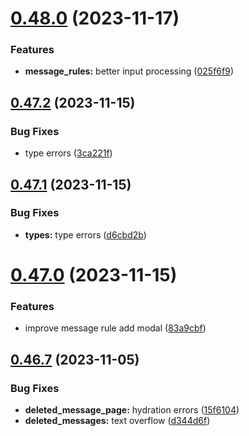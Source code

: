 # [0.48.0](https://github.com/onesoft-sudo/sudobot-dashboard/compare/v0.47.2...v0.48.0) (2023-11-17)


### Features

* **message_rules:** better input processing ([025f6f9](https://github.com/onesoft-sudo/sudobot-dashboard/commit/025f6f98f6e4e2367e8fbfc7a1301dcb51a5a6b4))



## [0.47.2](https://github.com/onesoft-sudo/sudobot-dashboard/compare/v0.47.1...v0.47.2) (2023-11-15)


### Bug Fixes

* type errors ([3ca221f](https://github.com/onesoft-sudo/sudobot-dashboard/commit/3ca221f5dcbc780761851d77b92be9fc58d3cbc0))



## [0.47.1](https://github.com/onesoft-sudo/sudobot-dashboard/compare/v0.47.0...v0.47.1) (2023-11-15)


### Bug Fixes

* **types:** type errors ([d6cbd2b](https://github.com/onesoft-sudo/sudobot-dashboard/commit/d6cbd2b5b9f67f9e0ba01d313554295d41fa3ba0))



# [0.47.0](https://github.com/onesoft-sudo/sudobot-dashboard/compare/v0.46.7...v0.47.0) (2023-11-15)


### Features

* improve message rule add modal ([83a9cbf](https://github.com/onesoft-sudo/sudobot-dashboard/commit/83a9cbfdf4309c4d8c45f97ce5a83be99cf493d1))



## [0.46.7](https://github.com/onesoft-sudo/sudobot-dashboard/compare/v0.46.6...v0.46.7) (2023-11-05)


### Bug Fixes

* **deleted_message_page:** hydration errors ([15f6104](https://github.com/onesoft-sudo/sudobot-dashboard/commit/15f61041e3c670d0f5cb7e1fe5eac14f939d9ed1))
* **deleted_messages:** text overflow ([d344d6f](https://github.com/onesoft-sudo/sudobot-dashboard/commit/d344d6fb6b5432862593eebb5a754057568a0d52))



